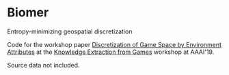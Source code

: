# Biomer
Entropy-minimizing geospatial discretization

Code for the workshop paper [Discretization of Game Space by Environment Attributes](http://nn.cs.utexas.edu/?braylan:aaaiworkshop19) at the [Knowledge Extraction from Games](https://sites.google.com/view/kegworkshop) workshop at AAAI'19.

Source data not included.
